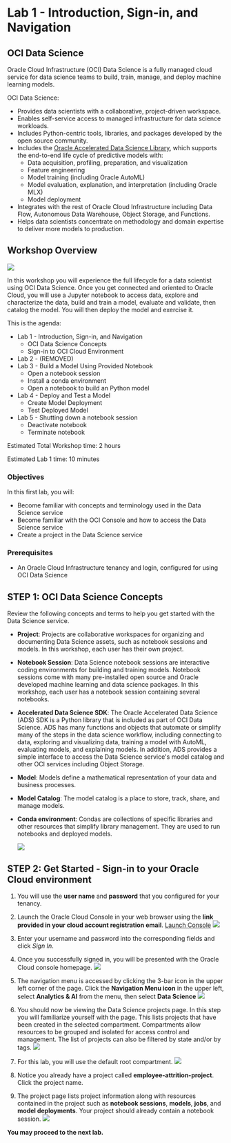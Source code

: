 # Lab 1 - Introduction, Sign-in, and Navigation

## OCI Data Science

Oracle Cloud Infrastructure (OCI) Data Science is a fully managed cloud service for data science teams to build, train, manage, and deploy machine learning models.

OCI Data Science:
* Provides data scientists with a collaborative, project-driven workspace.
* Enables self-service access to managed infrastructure for data science workloads.
* Includes Python-centric tools, libraries, and packages developed by the open source community.
* Includes the [Oracle Accelerated Data Science Library](https://docs.cloud.oracle.com/iaas/tools/ads-sdk/latest/index.html), which supports the end-to-end life cycle of predictive models with:
    * Data acquisition, profiling, preparation, and visualization
    * Feature engineering
    * Model training (including Oracle AutoML)
    * Model evaluation, explanation, and interpretation (including Oracle MLX)
    * Model deployment
* Integrates with the rest of Oracle Cloud Infrastructure including Data Flow, Autonomous Data Warehouse, Object Storage, and Functions.
* Helps data scientists concentrate on methodology and domain expertise to deliver more models to production.

## Workshop Overview
   ![](images/lifecycle.png)

In this workshop you will experience the full lifecycle for a data scientist using OCI Data Science. Once you get connected and oriented to Oracle Cloud, you will use a Jupyter notebook to access data, explore and characterize the data, build and train a model, evaluate and validate, then catalog the model. You will then deploy the model and exercise it.

This is the agenda:
* Lab 1 - Introduction, Sign-in, and Navigation
	* OCI Data Science Concepts
	* Sign-in to OCI Cloud Environment
* Lab 2 - (REMOVED)
* Lab 3 - Build a Model Using Provided Notebook
	* Open a notebook session
	* Install a conda environment
	* Open a notebook to build an Python model
* Lab 4 - Deploy and Test a Model
	* Create Model Deployment
	* Test Deployed Model
* Lab 5 - Shutting down a notebook session
	* Deactivate notebook
	* Terminate notebook

Estimated Total Workshop time: 2 hours

Estimated Lab 1 time: 10 minutes

### Objectives
In this first lab, you will:
* Become familiar with concepts and terminology used in the Data Science service
* Become familiar with the OCI Console and how to access the Data Science service
* Create a project in the Data Science service

### Prerequisites

* An Oracle Cloud Infrastructure tenancy and login, configured for using OCI Data Science

## **STEP 1:** OCI Data Science Concepts

Review the following concepts and terms to help you get started with the Data Science service.
* **Project**: Projects are collaborative workspaces for organizing and documenting Data Science assets, such as notebook sessions and models. In this workshop, each user has their own project.
* **Notebook Session**: Data Science notebook sessions are interactive coding environments for building and training models. Notebook sessions come with many pre-installed open source and Oracle developed machine learning and data science packages. In this workshop, each user has a notebook session containing several notebooks.
* **Accelerated Data Science SDK**: The Oracle Accelerated Data Science (ADS) SDK is a Python library that is included as part of OCI Data Science. ADS has many functions and objects that automate or simplify many of the steps in the data science workflow, including connecting to data, exploring and visualizing data, training a model with AutoML, evaluating models, and explaining models. In addition, ADS provides a simple interface to access the Data Science service's model catalog and other OCI services including Object Storage.
* **Model**: Models define a mathematical representation of your data and business processes.
* **Model Catalog**: The model catalog is a place to store, track, share, and manage models.
* **Conda environment**: Condas are collections of specific libraries and other resources that simplify library management. They are used to run notebooks and deployed models.

  ![](images/terminology-illustration.png)

## **STEP 2:** Get Started - Sign-in to your Oracle Cloud environment
1. You will use the **user name** and **password** that you configured for your tenancy.

1. Launch the Oracle Cloud Console in your web browser using the **link provided in your cloud account registration email**. [Launch Console](https://cloud.oracle.com/?region=us-ashburn-1&provider=OracleIdentityCloudService)
  ![](images/sign-in-oracle-cloud.png)

1. Enter your username and password into the corresponding fields and click *Sign In*.

1. Once you successfully signed in, you will be presented with the Oracle Cloud console homepage.
  ![](images/homepage.png)

1. The navigation menu is accessed by clicking the 3-bar icon in the upper left corner of the page. Click the **Navigation Menu icon** in the upper left, select **Analytics & AI** from the menu, then select **Data Science**
	![](images/select-projects.png)

1. You should now be viewing the Data Science projects page. In this step you will familiarize yourself with the page. This lists projects that have been created in the selected compartment. Compartments allow resources to be grouped and isolated for access control and management. The list of projects can also be filtered by state and/or by tags.
  ![](images/projects_nocompartment.png)

1. For this lab, you will use the default root compartment.
  ![](images/projects_lab_compartment.png)

1. Notice you already have a project called **employee-attrition-project**. Click the project name.

1. The project page lists project information along with resources contained in the project such as **notebook sessions**, **models**, **jobs**, and **model deployments**. Your project should already contain a notebook session.
  ![](images/employee-attrition-project.png)


**You may proceed to the next lab.**
